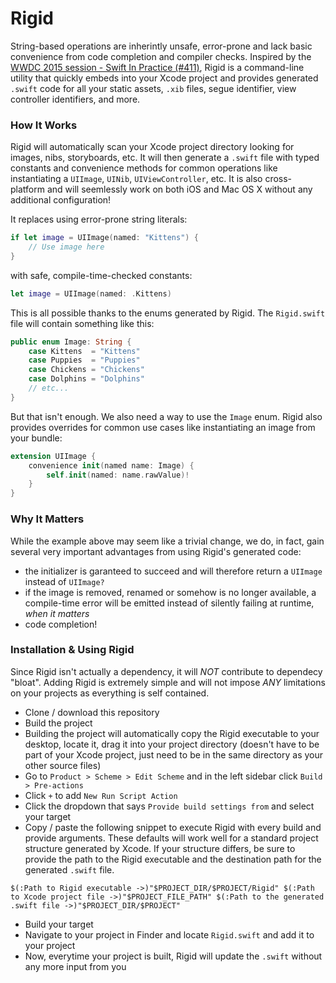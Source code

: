 # Rigid
String-based operations are inherintly unsafe, error-prone and lack basic convenience from code completion and compiler checks. Inspired by the [WWDC 2015 session - Swift In Practice (#411)](https://developer.apple.com/videos/play/wwdc2015-411/), Rigid is a command-line utility that quickly embeds into your Xcode project and provides generated `.swift` code for all your static assets, `.xib` files, segue identifier, view controller identifiers, and more.

### How It Works
Rigid will automatically scan your Xcode project directory looking for images, nibs, storyboards, etc. It will then generate a `.swift` file with typed constants and convenience methods for common operations like instantiating a `UIImage`, `UINib`, `UIViewController`, etc. It is also cross-platform and will seemlessly work on both iOS and Mac OS X without any additional configuration!

It replaces using error-prone string literals:
```swift
if let image = UIImage(named: "Kittens") {
    // Use image here
}
```
with safe, compile-time-checked constants:
```swift
let image = UIImage(named: .Kittens)
```
This is all possible thanks to the enums generated by Rigid. The `Rigid.swift` file will contain something like this:
```swift
public enum Image: String {
    case Kittens  = "Kittens"
    case Puppies  = "Puppies"
    case Chickens = "Chickens"
    case Dolphins = "Dolphins"
    // etc...
}
```
But that isn't enough. We also need a way to use the `Image` enum. Rigid also provides overrides for common use cases like instantiating an image from your bundle:
```swift
extension UIImage {
    convenience init(named name: Image) {
        self.init(named: name.rawValue)!
    }
}
```
### Why It Matters
While the example above may seem like a trivial change, we do, in fact, gain several very important advantages from using Rigid's generated code:
   - the initializer is garanteed to succeed and will therefore return a `UIImage` instead of `UIImage?`
   - if the image is removed, renamed or somehow is no longer available, a compile-time error will be emitted instead of silently failing at runtime, *when it matters*
   - code completion!

### Installation & Using Rigid
Since Rigid isn't actually a dependency, it will _NOT_ contribute to dependecy "bloat". Adding Rigid is extremely simple and will not impose _ANY_ limitations on your projects as everything is self contained.
   - Clone / download this repository
   - Build the project
   - Building the project will automatically copy the Rigid executable to your desktop, locate it, drag it into your project directory (doesn't have to be part of your Xcode project, just need to be in the same directory as your other source files)
   - Go to `Product > Scheme > Edit Scheme` and in the left sidebar click `Build > Pre-actions`
   - Click `+` to add `New Run Script Action`
   - Click the dropdown that says `Provide build settings from` and select your target
   - Copy / paste the following snippet to execute Rigid with every build and provide arguments. These defaults will work well for a standard project structure generated by Xcode. If your structure differs, be sure to provide the path to the Rigid executable and the destination path for the generated `.swift` file.
```
$(:Path to Rigid executable ->)"$PROJECT_DIR/$PROJECT/Rigid" $(:Path to Xcode project file ->)"$PROJECT_FILE_PATH" $(:Path to the generated .swift file ->)"$PROJECT_DIR/$PROJECT"
```
   - Build your target
   - Navigate to your project in Finder and locate `Rigid.swift` and add it to your project
   - Now, everytime your project is built, Rigid will update the `.swift` without any more input from you
